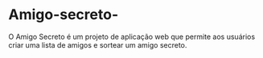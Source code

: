 # Amigo-secreto-
 O Amigo Secreto é um projeto de aplicação web que permite aos usuários criar uma lista de amigos e sortear um amigo secreto.
